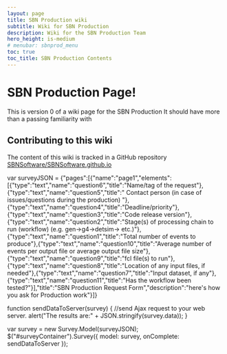 ```yaml
---
layout: page
title: SBN Production wiki
subtitle: Wiki for SBN Production
description: Wiki for the SBN Production Team
hero_height: is-medium
# menubar: sbnprod_menu
toc: true
toc_title: SBN Production Contents
---
```




SBN Production Page!
==========================================

This is version 0 of a wiki page for the SBN Production
It should have more than a passing familiarity with 



Contributing to this wiki
--------------------------

The content of this wiki is tracked in a GitHub repository [SBNSoftware/SBNSoftware.github.io](https://github.com/SBNSoftware/SBNSoftware.github.io)

<div id="text"></div>
 
<script>
document.getElementById("text").innerHTML = "https://surveyjs.azureedge.net/1.7.28/survey.jquery.min.js";
</script>


<!-- Your platform (jquery) scripts. -->

<link href="https://surveyjs.azureedge.net/1.7.28/survey.css" type="text/css" rel="stylesheet" />
<script src="https://surveyjs.azureedge.net/1.7.28/survey.jquery.min.js"></script>

<div id="surveyContainer"></div>

var surveyJSON = {"pages":[{"name":"page1","elements":[{"type":"text","name":"question6","title":"Name/tag of the request"},{"type":"text","name":"question5","title":" Contact person (in case of issues/questions during the production) "},{"type":"text","name":"question4","title":"Deadline/priority"},{"type":"text","name":"question3","title":"Code release version"},{"type":"text","name":"question2","title":"Stage(s) of processing chain to run (workflow) (e.g. gen->g4->detsim-> etc.)"},{"type":"text","name":"question1","title":"Total number of events to produce"},{"type":"text","name":"question10","title":"Average number of events per output file or average output file size"},{"type":"text","name":"question9","title":"fcl file(s) to run"},{"type":"text","name":"question8","title":"Location of any input files, if needed"},{"type":"text","name":"question7","title":"Input dataset, if any"},{"type":"text","name":"question11","title":"Has the workflow been tested?"}],"title":"SBN Production Request Form","description":"here's how you ask for Production work"}]}

function sendDataToServer(survey) {
    //send Ajax request to your web server.
    alert("The results are:" + JSON.stringify(survey.data));
}

var survey = new Survey.Model(surveyJSON);
$("#surveyContainer").Survey({
    model: survey,
    onComplete: sendDataToServer
});
